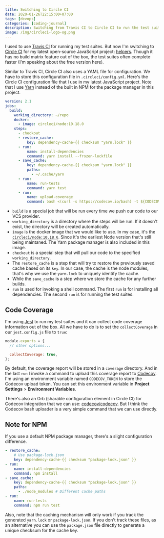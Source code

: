 ```yaml
---
title: Switching to Circle CI
date: 2020-01-26T22:15:00+07:00
tags: [devops]
categories: [coding-journal]
description: Switching from Travis CI to Circle CI to run the test suites for my JavaScript project.
image: /img/circleci-logo-og.png
---
```

I used to use [Travis CI](https://travis-ci.org) for running my test suites. But now I'm switching to [Circle CI](https://circleci.com) for my latest open-source JavaScript project: [helpers](https://github.com/risan/helpers). Though it has no build matrix feature out of the box, the test suites often complete faster (I'm speaking about the free version here).

Similar to Travis CI, Circle CI also uses a YAML file for configuration. We have to store this configuration file in `.circleci/config.yml`. Here's the Circle CI configuration file that I use in my latest JavaScript project. Note that I use [Yarn](https://yarnpkg.com) instead of the built in NPM for the package manager in this project.

```yaml
version: 2.1
jobs:
  build:
    working_directory: ~/repo
    docker:
      - image: circleci/node:10.18.0
    steps:
      - checkout
      - restore_cache:
          key: dependency-cache-{{ checksum "yarn.lock" }}
      - run:
          name: install-dependencies
          command: yarn install --frozen-lockfile
      - save_cache:
          key: dependency-cache-{{ checksum "yarn.lock" }}
          paths:
            - ~/.cache/yarn
      - run:
          name: run-tests
          command: yarn test
      - run:
          name: upload-coverage
          command: bash <(curl -s https://codecov.io/bash) -t ${CODECOV_TOKEN}
```

* `build` is a special job that will be run every time we push our code to our VCS provider.
* `working_directory` is a directory where the steps will be run. If it doesn't exist, the directory will be created automatically.
* `image` is the docker image that we would like to use. In my case, it's the [`circleci/node:10.18.0`](https://registry.hub.docker.com/layers/circleci/node/10.18.0/images/sha256-76c3eaa8dcc3bc0f812a4c5bcd2c7976204f96d449fb6313d7c60d2b73d90e2e). Since it's the earliest Node version that's still being maintaned. The Yarn package manager is also included in this image.
* `checkout` is a special step that will pull our code to the specified `working_directory`.
* The `restore_cache` is a step that will try to restore the previously saved cache based on its `key`. In our case, the cache is the node modules, that's why we use the `yarn.lock` to uniquely identify the cache.
* While the `save_cache` is a step where we store the cache for any further builds.
* `run` is used for invoking a shell command. The first `run` is for installing all dependencies. The second `run` is for running the test suites.



## Code Coverage

I'm using [Jest](https://jestjs.io/) to run my test suites and it can collect code coverage information out of the box. All we have to do is to set the `collectCoverage` in our `jest.config.js` file to `true`:

```js
module.exports = {
  // other options...

  collectCoverage: true,
};
```

By default, the coverage report will be stored in a `coverage` directory. And in the last `run` I invoke a command to upload this coverage report to [Codecov](https://codecov.io/). I'm using an environment variable named `CODECOV_TOKEN` to store the Codecov upload token. You can set this environment variable in **Project Settings** > **Environment Variables**.

There's also an Orb (sharable configuration element in Circle CI) for Codecov integration that we can use: [codecov/codecov](https://circleci.com/orbs/registry/orb/codecov/codecov). But I think the Codecov bash uploader is a very simple command that we can use directly.

## Note for NPM

If you use a default NPM package manager, there's a slight configuration difference.

```yaml
- restore_cache:
    # Use package-lock.json
    key: dependency-cache-{{ checksum "package-lock.json" }}
- run:
    name: install-dependencies
    command: npm install
- save_cache:
    key: dependency-cache-{{ checksum "package-lock.json" }}
    paths:
      - ./node_modules # Different cache paths
- run:
    name: run-tests
    command: npm run test
```

Also, note that the caching mechanism will only work if you track the generated `yarn.lock` or `package-lock.json`. If you don't track these files, as an alternative you can use the `package.json` file directly to generate a unique checksum for the cache key.
